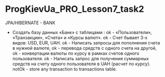 # ProgKievUa_PRO_Lesson7_task2
JPA/HIBERNATE - BANK

* Создать базу данных «Банк» с таблицами :
ok - «Пользователи», «Транзакции», «Счета» и «Курсы валют».
ok - Счет бывает 3-х видов: USD, EUR, UAH.
ok - Написать запросы для пополнения счета в нужной валюте,
ok - перевода средств с одного счета на другой,
ok - конвертации валюты по курсу в рамках счетов одного пользователя.
ok - Написать запрос для получения суммарных средств на счету одного пользователя в UAH (расчет по курсу).
notOk - store any transaction to transactions table.
